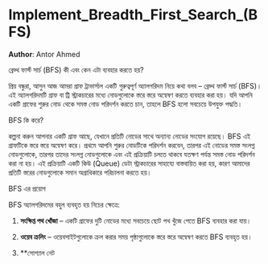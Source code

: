# Implement_Breadth_First_Search_(BFS)

**Author**: Antor Ahmed



ব্রেড্থ ফার্স্ট সার্চ (BFS) কী এবং কেন এটা ব্যবহার করতে হয়?

প্রিয় বন্ধুরা, আসুন আজ আমরা গ্রাফ ট্রাভার্সাল একটি গুরুত্বপূর্ণ অ্যালগরিদম নিয়ে কথা বলব – ব্রেড্থ ফার্স্ট সার্চ (BFS)। এই অ্যালগরিদমটি গ্রাফ বা ট্রি স্ট্রাকচারের মধ্যে নোডগুলোকে স্তরে স্তরে অন্বেষণ করতে ব্যবহার করা হয়। যদি আপনি একটি গ্রাফের শুরুর নোড থেকে সমস্ত নোড পরিদর্শন করতে চান, তাহলে BFS হলো সবচেয়ে উপযুক্ত পদ্ধতি।

BFS কি করে?

কল্পনা করুন আপনার একটি গ্রাফ আছে, যেখানে প্রতিটি নোডের সাথে অন্যান্য নোডের সংযোগ রয়েছে। BFS এই গ্রাফটিকে স্তরে স্তরে অন্বেষণ করে। প্রথমে আপনি শুরুর নোডটিকে পরিদর্শন করবেন, তারপর এই নোডের সমস্ত সংলগ্ন নোডগুলোকে, তারপর তাদের সংলগ্ন নোডগুলোকে এবং এই প্রক্রিয়াটি চলতে থাকবে যতক্ষণ পর্যন্ত সমস্ত নোড পরিদর্শন করা না হয়। এই প্রক্রিয়াটি একটি কিউ (Queue) ডেটা স্ট্রাকচারের সাহায্যে বাস্তবায়িত করা হয়, কারণ আমাদের প্রতিটি স্তরের নোডগুলোকে সমান অগ্রাধিকারে পরিচালনা করতে হয়।

BFS এর প্রয়োগ

BFS অ্যালগরিদমের বহুল ব্যবহৃত হয় নিচের ক্ষেত্রে:

1. **সংক্ষিপ্ত পথ খোঁজা** – একটি গ্রাফের দুটি নোডের মধ্যে সবচেয়ে ছোট পথ খুঁজে পেতে BFS ব্যবহার করা যায়।

2. **ওয়েব ক্রলিং** – ওয়েবসাইটগুলোকে ক্রল করার সময় পৃষ্ঠাগুলোকে স্তরে স্তরে অন্বেষণ করতে BFS ব্যবহৃত হয়।

3. **সোশ্যাল নেট